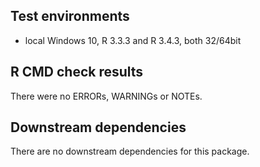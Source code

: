 ## Test environments
* local Windows 10, R 3.3.3 and R 3.4.3, both 32/64bit

## R CMD check results
There were no ERRORs, WARNINGs or NOTEs.
  
## Downstream dependencies
There are no downstream dependencies for this package.